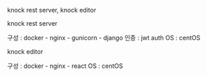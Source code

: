 knock rest server, knock editor

knock rest server 

구성 : docker - nginx - gunicorn - django
인증 : jwt auth
OS : centOS



knock editor

구성 : docker - nginx - react
OS : centOS
